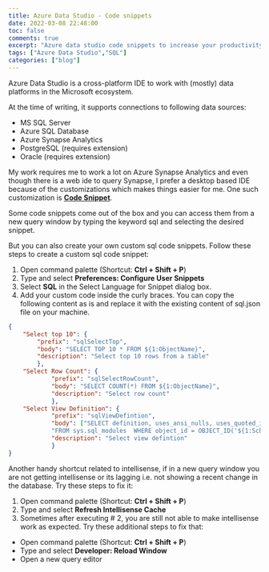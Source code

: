 ```yaml
---
title: Azure Data Studio - Code snippets
date: 2022-03-08 22:48:00
toc: false
comments: true
excerpt: "Azure data studio code snippets to increase your productivity"
tags: ["Azure Data Studio","SQL"]
categories: ["blog"]
---
```

Azure Data Studio is a cross-platform IDE to work with (mostly) data platforms in the Microsoft ecosystem.

At the time of writing, it supports connections to following data sources:
* MS SQL Server
* Azure SQL Database
* Azure Synapse Analytics
* PostgreSQL (requires extension)
* Oracle (requires extension)

My work requires me to work a lot on Azure Synapse Analytics and even though there is a web ide to query Synapse, I prefer a desktop based IDE because of the customizations which makes things easier for me. One such customization is **[Code Snippet](https://docs.microsoft.com/en-us/sql/azure-data-studio/code-snippets?view=azure-sqldw-latest)**.

Some code snippets come out of the box and you can access them from a new query window by typing the keyword sql and selecting the desired snippet.

But you can also create your own custom sql code snippets. Follow these steps to create a custom sql code snippet:

1. Open command palette (Shortcut: **Ctrl + Shift + P**)
2. Type and select **Preferences: Configure User Snippets**
3. Select **SQL** in the Select Language for Snippet dialog box.
4. Add your custom code inside the curly braces. You can copy the following content as is and replace it with the existing content of sql.json file on your machine.

```json
{
	"Select top 10": {
		"prefix": "sqlSelectTop",
		"body": "SELECT TOP 10 * FROM ${1:ObjectName}",
		"description": "Select top 10 rows from a table"
		},
	"Select Row Count": {
			"prefix": "sqlSelectRowCount",
			"body": "SELECT COUNT(*) FROM ${1:ObjectName}",
			"description": "Select row count"
			},
	"Select View Definition": {
			"prefix": "sqlViewDefintion",
			"body": ["SELECT definition, uses_ansi_nulls, uses_quoted_identifier, is_schema_bound", 
			"FROM sys.sql_modules  WHERE object_id = OBJECT_ID('${1:SchemaName}.${2:ViewName}')"],
			"description": "Select view defintion"
			}
}
```
Another handy shortcut related to intellisense, if in a new query window you are not getting intellisense or its lagging i.e. not showing a recent change in the database. Try these steps to fix it:

1. Open command palette (Shortcut: **Ctrl + Shift + P**)
2. Type and select **Refresh Intellisense Cache**
3. Sometimes after executing # 2, you are still not able to make intellisense work as expected. Try these additional steps to fix that:
 * Open command palette (Shortcut: **Ctrl + Shift + P**)
 * Type and select **Developer: Reload Window**
 * Open a new query editor

